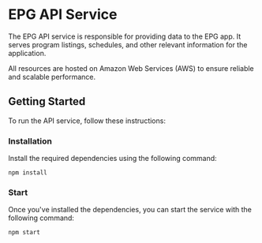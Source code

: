 # EPG API Service

The EPG API service is responsible for providing data to the EPG app. It serves program listings, schedules, and other relevant information for the application. 

All resources are hosted on Amazon Web Services (AWS) to ensure reliable and scalable performance.

## Getting Started

To run the API service, follow these instructions:

### Installation

Install the required dependencies using the following command:

```
npm install
```


### Start

Once you've installed the dependencies, you can start the service with the following command:

```
npm start
```
